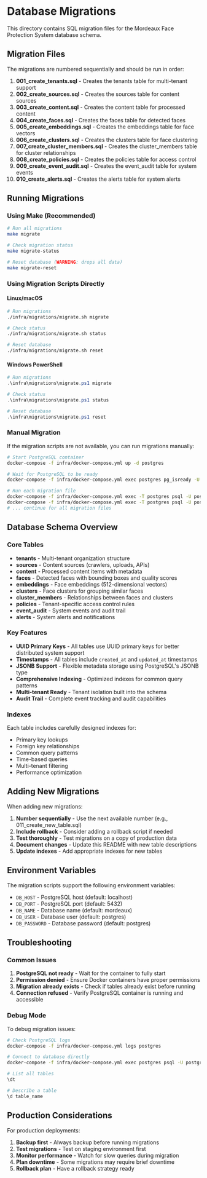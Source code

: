 # Database Migrations

This directory contains SQL migration files for the Mordeaux Face Protection System database schema.

## Migration Files

The migrations are numbered sequentially and should be run in order:

1. **001_create_tenants.sql** - Creates the tenants table for multi-tenant support
2. **002_create_sources.sql** - Creates the sources table for content sources
3. **003_create_content.sql** - Creates the content table for processed content
4. **004_create_faces.sql** - Creates the faces table for detected faces
5. **005_create_embeddings.sql** - Creates the embeddings table for face vectors
6. **006_create_clusters.sql** - Creates the clusters table for face clustering
7. **007_create_cluster_members.sql** - Creates the cluster_members table for cluster relationships
8. **008_create_policies.sql** - Creates the policies table for access control
9. **009_create_event_audit.sql** - Creates the event_audit table for system events
10. **010_create_alerts.sql** - Creates the alerts table for system alerts

## Running Migrations

### Using Make (Recommended)

```bash
# Run all migrations
make migrate

# Check migration status
make migrate-status

# Reset database (WARNING: drops all data)
make migrate-reset
```

### Using Migration Scripts Directly

#### Linux/macOS
```bash
# Run migrations
./infra/migrations/migrate.sh migrate

# Check status
./infra/migrations/migrate.sh status

# Reset database
./infra/migrations/migrate.sh reset
```

#### Windows PowerShell
```powershell
# Run migrations
.\infra\migrations\migrate.ps1 migrate

# Check status
.\infra\migrations\migrate.ps1 status

# Reset database
.\infra\migrations\migrate.ps1 reset
```

### Manual Migration

If the migration scripts are not available, you can run migrations manually:

```bash
# Start PostgreSQL container
docker-compose -f infra/docker-compose.yml up -d postgres

# Wait for PostgreSQL to be ready
docker-compose -f infra/docker-compose.yml exec postgres pg_isready -U postgres

# Run each migration file
docker-compose -f infra/docker-compose.yml exec -T postgres psql -U postgres -d mordeaux < infra/migrations/001_create_tenants.sql
docker-compose -f infra/docker-compose.yml exec -T postgres psql -U postgres -d mordeaux < infra/migrations/002_create_sources.sql
# ... continue for all migration files
```

## Database Schema Overview

### Core Tables

- **tenants** - Multi-tenant organization structure
- **sources** - Content sources (crawlers, uploads, APIs)
- **content** - Processed content items with metadata
- **faces** - Detected faces with bounding boxes and quality scores
- **embeddings** - Face embeddings (512-dimensional vectors)
- **clusters** - Face clusters for grouping similar faces
- **cluster_members** - Relationships between faces and clusters
- **policies** - Tenant-specific access control rules
- **event_audit** - System events and audit trail
- **alerts** - System alerts and notifications

### Key Features

- **UUID Primary Keys** - All tables use UUID primary keys for better distributed system support
- **Timestamps** - All tables include `created_at` and `updated_at` timestamps
- **JSONB Support** - Flexible metadata storage using PostgreSQL's JSONB type
- **Comprehensive Indexing** - Optimized indexes for common query patterns
- **Multi-tenant Ready** - Tenant isolation built into the schema
- **Audit Trail** - Complete event tracking and audit capabilities

### Indexes

Each table includes carefully designed indexes for:
- Primary key lookups
- Foreign key relationships
- Common query patterns
- Time-based queries
- Multi-tenant filtering
- Performance optimization

## Adding New Migrations

When adding new migrations:

1. **Number sequentially** - Use the next available number (e.g., 011_create_new_table.sql)
2. **Include rollback** - Consider adding a rollback script if needed
3. **Test thoroughly** - Test migrations on a copy of production data
4. **Document changes** - Update this README with new table descriptions
5. **Update indexes** - Add appropriate indexes for new tables

## Environment Variables

The migration scripts support the following environment variables:

- `DB_HOST` - PostgreSQL host (default: localhost)
- `DB_PORT` - PostgreSQL port (default: 5432)
- `DB_NAME` - Database name (default: mordeaux)
- `DB_USER` - Database user (default: postgres)
- `DB_PASSWORD` - Database password (default: postgres)

## Troubleshooting

### Common Issues

1. **PostgreSQL not ready** - Wait for the container to fully start
2. **Permission denied** - Ensure Docker containers have proper permissions
3. **Migration already exists** - Check if tables already exist before running
4. **Connection refused** - Verify PostgreSQL container is running and accessible

### Debug Mode

To debug migration issues:

```bash
# Check PostgreSQL logs
docker-compose -f infra/docker-compose.yml logs postgres

# Connect to database directly
docker-compose -f infra/docker-compose.yml exec postgres psql -U postgres -d mordeaux

# List all tables
\dt

# Describe a table
\d table_name
```

## Production Considerations

For production deployments:

1. **Backup first** - Always backup before running migrations
2. **Test migrations** - Test on staging environment first
3. **Monitor performance** - Watch for slow queries during migration
4. **Plan downtime** - Some migrations may require brief downtime
5. **Rollback plan** - Have a rollback strategy ready
